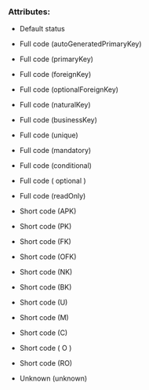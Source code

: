 ### Attributes:

- Default status

- Full code (autoGeneratedPrimaryKey)
- Full code (primaryKey)
- Full code (foreignKey)
- Full code (optionalForeignKey)
- Full code (naturalKey)
- Full code (businessKey)
- Full code (unique)
- Full code (mandatory)
- Full code (conditional)
- Full code ( 	optional 	)
- Full code (readOnly)

- Short code (APK)
- Short code (PK)
- Short code (FK)
- Short code (OFK)
- Short code (NK)
- Short code (BK)
- Short code (U)
- Short code (M)
- Short code (C)
- Short code ( 	O	 )
- Short code (RO)

- Unknown (unknown)
